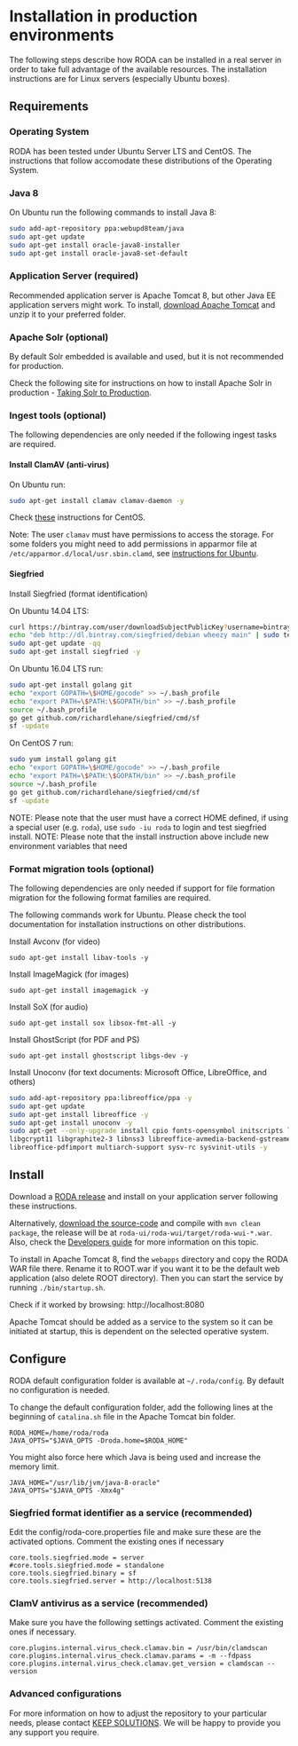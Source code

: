 # Installation in production environments

The following steps describe how RODA can be installed in a real server in order to take full advantage of the available resources. The installation instructions are for Linux servers (especially Ubuntu boxes).

## Requirements

### Operating System

RODA has been tested under Ubuntu Server LTS and CentOS. The instructions that follow accomodate these distributions of the Operating System.

### Java 8

On Ubuntu run the following commands to install Java 8:

```bash
sudo add-apt-repository ppa:webupd8team/java
sudo apt-get update
sudo apt-get install oracle-java8-installer
sudo apt-get install oracle-java8-set-default
```


### Application Server (required)

Recommended application server is Apache Tomcat 8, but other Java EE application servers might work.
To install, [download Apache Tomcat](http://tomcat.apache.org/) and unzip it to your preferred folder.

### Apache Solr (optional)

By default Solr embedded is available and used, but it is not recommended for production.

Check the following site for instructions on how to install Apache Solr in production - [Taking Solr to Production](https://cwiki.apache.org/confluence/display/solr/Taking+Solr+to+Production).


### Ingest tools (optional)

The following dependencies are only needed if the following ingest tasks are required.

#### Install ClamAV (anti-virus)

On Ubuntu run:

```bash
sudo apt-get install clamav clamav-daemon -y
```

Check [these](http://linux-audit.com/install-clamav-on-centos-7-using-freshclam/) instructions for CentOS.

Note: The user `clamav` must have permissions to access the storage. For some folders you might need to add permissions in apparmor file  at `/etc/apparmor.d/local/usr.sbin.clamd`, see [instructions for Ubuntu](https://help.ubuntu.com/community/AppArmor#Profile_customization).

#### Siegfried

Install Siegfried (format identification)

On Ubuntu 14.04 LTS: 

```bash
curl https://bintray.com/user/downloadSubjectPublicKey?username=bintray | sudo apt-key add -
echo "deb http://dl.bintray.com/siegfried/debian wheezy main" | sudo tee -a /etc/apt/sources.list
sudo apt-get update -qq
sudo apt-get install siegfried -y
```

On Ubuntu 16.04 LTS run: 

```bash
sudo apt-get install golang git
echo "export GOPATH=\$HOME/gocode" >> ~/.bash_profile
echo "export PATH=\$PATH:\$GOPATH/bin" >> ~/.bash_profile
source ~/.bash_profile
go get github.com/richardlehane/siegfried/cmd/sf
sf -update
```

On CentOS 7 run:

```bash
sudo yum install golang git
echo "export GOPATH=\$HOME/gocode" >> ~/.bash_profile
echo "export PATH=\$PATH:\$GOPATH/bin" >> ~/.bash_profile
source ~/.bash_profile
go get github.com/richardlehane/siegfried/cmd/sf
sf -update
```

NOTE: Please note that the user must have a correct HOME defined, if using a special user (e.g. `roda`), use `sudo -iu roda` to login and test siegfried install.
NOTE: Please note that the install instruction above include new environment variables that need

### Format migration tools (optional)

The following dependencies are only needed if support for file formation migration for the following format families are required.

The following commands work for Ubuntu. Please check the tool documentation for installation instructions on other distributions.

Install Avconv (for video)

`sudo apt-get install libav-tools -y`

Install ImageMagick (for images)

`sudo apt-get install imagemagick -y`


Install SoX (for audio)

`sudo apt-get install sox libsox-fmt-all -y`

Install GhostScript (for PDF and PS)

`sudo apt-get install ghostscript libgs-dev -y`


Install Unoconv (for text documents: Microsoft Office, LibreOffice, and others)

 
```bash
sudo add-apt-repository ppa:libreoffice/ppa -y
sudo apt-get update
sudo apt-get install libreoffice -y
sudo apt-get install unoconv -y
sudo apt-get --only-upgrade install cpio fonts-opensymbol initscripts libc6 \
libgcrypt11 libgraphite2-3 libnss3 libreoffice-avmedia-backend-gstreamer \
libreoffice-pdfimport multiarch-support sysv-rc sysvinit-utils -y
```

## Install

Download a [RODA release](https://github.com/keeps/roda/releases) and install on your application server following these instructions. 

Alternatively, [download the source-code](https://github.com/keeps/roda) and compile with `mvn clean package`, the release will be at `roda-ui/roda-wui/target/roda-wui-*.war`. Also, check the [Developers guide](Developers_Guide.md) for more information on this topic.

To install in Apache Tomcat 8, find the `webapps` directory and copy the RODA WAR file there. Rename it to ROOT.war if you want it to be the default web application (also delete ROOT directory).
Then you can start the service by running `./bin/startup.sh`.

Check if it worked by browsing: http://localhost:8080

Apache Tomcat should be added as a service to the system so it can be initiated at startup, this is dependent on the selected operative system.

## Configure

RODA default configuration folder is available at `~/.roda/config`.
By default no configuration is needed.

To change the default configuration folder, add the following lines at the beginning of `catalina.sh` file in the Apache Tomcat bin folder.

```
RODA_HOME=/home/roda/roda
JAVA_OPTS="$JAVA_OPTS -Droda.home=$RODA_HOME"
```

You might also force here which Java is being used and increase the memory limit.
```
JAVA_HOME="/usr/lib/jvm/java-8-oracle"
JAVA_OPTS="$JAVA_OPTS -Xmx4g"
```

### Siegfried format identifier as a service (recommended)

Edit the config/roda-core.properties file and make sure these are the activated options. Comment the existing ones if necessary

```
core.tools.siegfried.mode = server
#core.tools.siegfried.mode = standalone
core.tools.siegfried.binary = sf
core.tools.siegfried.server = http://localhost:5138
```

### ClamV antivirus as a service (recommended)

Make sure you have the following settings activated. Comment the existing ones if necessary.

```
core.plugins.internal.virus_check.clamav.bin = /usr/bin/clamdscan
core.plugins.internal.virus_check.clamav.params = -m --fdpass
core.plugins.internal.virus_check.clamav.get_version = clamdscan --version
```

### Advanced configurations

For more information on how to adjust the repository to your particular needs, please contact [KEEP SOLUTIONS](http://www.keep.pt). We will be happy to provide you any support you require.
